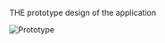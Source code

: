 THE prototype design of the application


![Prototype](https://user-images.githubusercontent.com/72148813/107854113-c072f680-6e54-11eb-9483-2d7253e62fa8.png)
